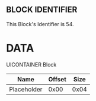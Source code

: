## BLOCK IDENTIFIER
This Block's Identifier is 54.
# DATA
UICONTAINER Block

| Name | Offset | Size |
|--------|---------|------
| Placeholder | 0x00 | 0x04 |
